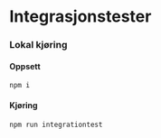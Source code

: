 # Integrasjonstester
  
### Lokal kjøring
#### Oppsett
    npm i

#### Kjøring
    npm run integrationtest
